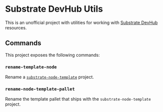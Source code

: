 # Substrate DevHub Utils

This is an unofficial project with utilities for working with [Substrate DevHub](https://substrate.dev/) resources.

## Commands

This project exposes the following commands:

### `rename-template-node`

Rename a [`substrate-node-template`](https://github.com/substrate-developer-hub/substrate-node-template) project.

### `rename-node-template-pallet`

Rename the template pallet that ships with the `substrate-node-template` project.
